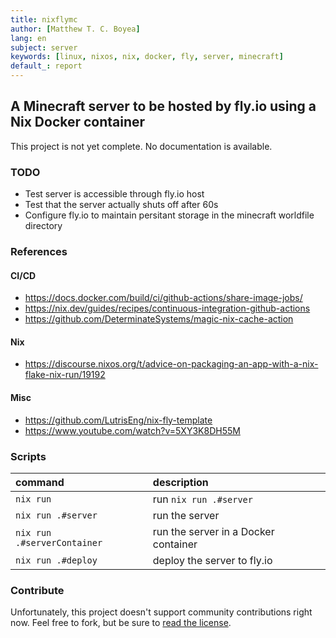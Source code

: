 ```yaml
---
title: nixflymc
author: [Matthew T. C. Boyea]
lang: en
subject: server
keywords: [linux, nixos, nix, docker, fly, server, minecraft]
default_: report
---
```

## A Minecraft server to be hosted by fly.io using a Nix Docker container

This project is not yet complete. No documentation is available.

### TODO

- Test server is accessible through fly.io host
- Test that the server actually shuts off after 60s
- Configure fly.io to maintain persitant storage in the minecraft worldfile directory

### References

#### CI/CD

- https://docs.docker.com/build/ci/github-actions/share-image-jobs/
- https://nix.dev/guides/recipes/continuous-integration-github-actions
- https://github.com/DeterminateSystems/magic-nix-cache-action

#### Nix

- https://discourse.nixos.org/t/advice-on-packaging-an-app-with-a-nix-flake-nix-run/19192

#### Misc

- https://github.com/LutrisEng/nix-fly-template
- https://www.youtube.com/watch?v=5XY3K8DH55M

### Scripts

| command | description |
|:--- |:--- |
| `nix run` | run `nix run .#server` |
| `nix run .#server` | run the server |
| `nix run .#serverContainer` | run the server in a Docker container |
| `nix run .#deploy` | deploy the server to fly.io |

### Contribute

Unfortunately, this project doesn't support community contributions right now. Feel free to fork, but be sure to [read the license](./LICENSE.md).

